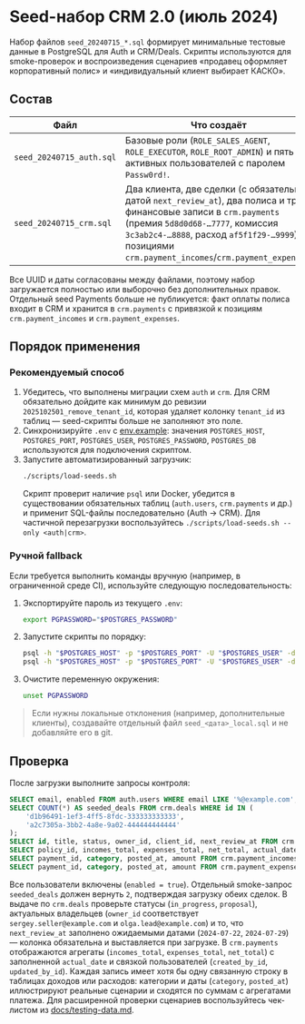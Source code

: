 # Seed-набор CRM 2.0 (июль 2024)

Набор файлов `seed_20240715_*.sql` формирует минимальные тестовые данные в PostgreSQL для Auth и CRM/Deals. Скрипты используются для smoke-проверок и воспроизведения сценариев «продавец оформляет корпоративный полис» и «индивидуальный клиент выбирает КАСКО».

## Состав

| Файл | Что создаёт | Зависимости |
| --- | --- | --- |
| `seed_20240715_auth.sql` | Базовые роли (`ROLE_SALES_AGENT`, `ROLE_EXECUTOR`, `ROLE_ROOT_ADMIN`) и пять активных пользователей с паролем `Passw0rd!`. | Требуется схема `auth`. |
| `seed_20240715_crm.sql` | Два клиента, две сделки (c обязательной датой `next_review_at`), два полиса и три финансовые записи в `crm.payments` (премия `5d8d0d68-…7777`, комиссия `3c3ab2c4-…8888`, расход `af5f1f29-…9999`) с позициями `crm.payment_incomes`/`crm.payment_expenses`. | Требуется успешное применение `seed_20240715_auth.sql` (используются UUID пользователей). |

Все UUID и даты согласованы между файлами, поэтому набор загружается полностью или выборочно без дополнительных правок. Отдельный seed Payments больше не публикуется: факт оплаты полиса входит в CRM и хранится в `crm.payments` с привязкой к позициям `crm.payment_incomes` и `crm.payment_expenses`.

## Порядок применения

### Рекомендуемый способ

1. Убедитесь, что выполнены миграции схем `auth` и `crm`. Для CRM обязательно дойдите как минимум до ревизии `2025102501_remove_tenant_id`, которая удаляет колонку `tenant_id` из таблиц — seed-скрипты больше не заполняют это поле.
2. Синхронизируйте `.env` с [env.example](../../../env.example): значения `POSTGRES_HOST`, `POSTGRES_PORT`, `POSTGRES_USER`, `POSTGRES_PASSWORD`, `POSTGRES_DB` используются для подключения скриптом.
3. Запустите автоматизированный загрузчик:
   ```bash
   ./scripts/load-seeds.sh
   ```
   Скрипт проверит наличие `psql` или Docker, убедится в существовании обязательных таблиц (`auth.users`, `crm.payments` и др.) и применит SQL-файлы последовательно (Auth → CRM). Для частичной перезагрузки воспользуйтесь `./scripts/load-seeds.sh --only <auth|crm>`.

### Ручной fallback

Если требуется выполнить команды вручную (например, в ограниченной среде CI), используйте следующую последовательность:

1. Экспортируйте пароль из текущего `.env`:
   ```bash
   export PGPASSWORD="$POSTGRES_PASSWORD"
   ```
2. Запустите скрипты по порядку:
   ```bash
   psql -h "$POSTGRES_HOST" -p "$POSTGRES_PORT" -U "$POSTGRES_USER" -d "$POSTGRES_DB" -v ON_ERROR_STOP=1 -f backups/postgres/seeds/seed_20240715_auth.sql
   psql -h "$POSTGRES_HOST" -p "$POSTGRES_PORT" -U "$POSTGRES_USER" -d "$POSTGRES_DB" -v ON_ERROR_STOP=1 -f backups/postgres/seeds/seed_20240715_crm.sql
   ```
3. Очистите переменную окружения:
   ```bash
   unset PGPASSWORD
   ```

> Если нужны локальные отклонения (например, дополнительные клиенты), создавайте отдельный файл `seed_<дата>_local.sql` и не добавляйте его в git.

## Проверка

После загрузки выполните запросы контроля:

```sql
SELECT email, enabled FROM auth.users WHERE email LIKE '%@example.com';
SELECT COUNT(*) AS seeded_deals FROM crm.deals WHERE id IN (
    'd1b96491-1ef3-4ff5-8fdc-333333333333',
    'a2c7305a-3bb2-4a8e-9a02-444444444444'
);
SELECT id, title, status, owner_id, client_id, next_review_at FROM crm.deals ORDER BY next_review_at, updated_at;
SELECT policy_id, incomes_total, expenses_total, net_total, actual_date, created_by_id, updated_by_id FROM crm.payments ORDER BY actual_date DESC;
SELECT payment_id, category, posted_at, amount FROM crm.payment_incomes ORDER BY payment_id;
SELECT payment_id, category, posted_at, amount FROM crm.payment_expenses ORDER BY payment_id;
```

Все пользователи включены (`enabled = true`). Отдельный smoke-запрос `seeded_deals` должен вернуть `2`, подтверждая загрузку обеих сделок. В выдаче по `crm.deals` проверьте статусы (`in_progress`, `proposal`), актуальных владельцев (`owner_id` соответствует `sergey.seller@example.com` и `olga.lead@example.com`) и то, что `next_review_at` заполнено ожидаемыми датами (`2024-07-22`, `2024-07-29`) — колонка обязательна и выставляется при загрузке. В `crm.payments` отображаются агрегаты (`incomes_total`, `expenses_total`, `net_total`) с заполненной `actual_date` и связкой пользователей (`created_by_id`, `updated_by_id`). Каждая запись имеет хотя бы одну связанную строку в таблицах доходов или расходов: категории и даты (`category`, `posted_at`) иллюстрируют реальные сценарии и сходятся по суммам с агрегатами платежа. Для расширенной проверки сценариев воспользуйтесь чек-листом из [docs/testing-data.md](../../../docs/testing-data.md).
